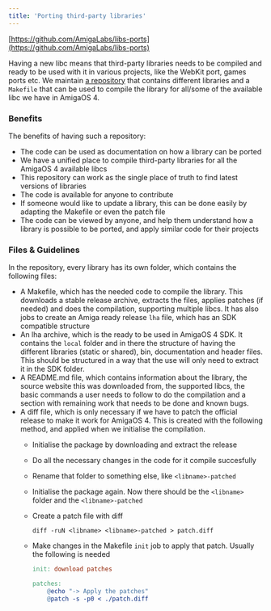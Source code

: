 ```yaml
---
title: 'Porting third-party libraries'
---
```


[https://github.com/AmigaLabs/libs-ports](https://github.com/AmigaLabs/libs-ports)

Having a new libc means that third-party libraries needs to be compiled and ready to be used with it in various projects, like the WebKit port, games ports etc. We maintain [a repository](https://github.com/AmigaLabs/libs-ports) that contains different libraries and a `Makefile` that can be used to compile the library for all/some of the available libc we have in AmigaOS 4.

### Benefits
The benefits of having such a repository:

- The code can be used as documentation on how a library can be ported
- We have a unified place to compile third-party libraries for all the AmigaOS 4 available libcs
- This repository can work as the single place of truth to find latest versions of libraries
- The code is available for anyone to contribute
- If someone would like to update a library, this can be done easily by adapting the Makefile or even the patch file
- The code can be viewed by anyone, and help them understand how a library is possible to be ported, and apply similar code for their projects


### Files & Guidelines

In the repository, every library has its own folder, which contains the following files:

- A Makefile, which has the needed code to compile the library. This downloads a stable release archive, extracts the files, applies patches (if needed) and does the compilation, supporting multiple libcs. It has also jobs to create an Amiga ready release `lha` file, which has an SDK compatible structure
- An lha archive, which is the ready to be used in AmigaOS 4 SDK. It contains the `local` folder and in there the structure of having the different libraries (static or shared), bin, documentation and header files. This should be structured in a way that the use will only need to extract it in the SDK folder.
- A README.md file, which contains information about the library, the source website this was downloaded from, the supported libcs, the basic commands a user needs to follow to do the compilation and a section with remaining work that needs to be done and known bugs.
- A diff file, which is only necessary if we have to patch the official release to make it work for AmigaOS 4. This is created with the following method, and applied when we initialise the compilation.
    * Initialise the package by downloading and extract the release
    * Do all the necessary changes in the code for it compile succesfully
    * Rename that folder to something else, like `<libname>-patched`
    * Initialise the package again. Now there should be the `<libname>` folder and the `<libname>-patched`
    * Create a patch file with diff

        `diff -ruN <libname> <libname>-patched > patch.diff` 
    
    * Make changes in the Makefile `init` job to apply that patch. Usually the following is needed
        ```makefile
        init: download patches

        patches:
            @echo "-> Apply the patches"
            @patch -s -p0 < ./patch.diff
        ```

